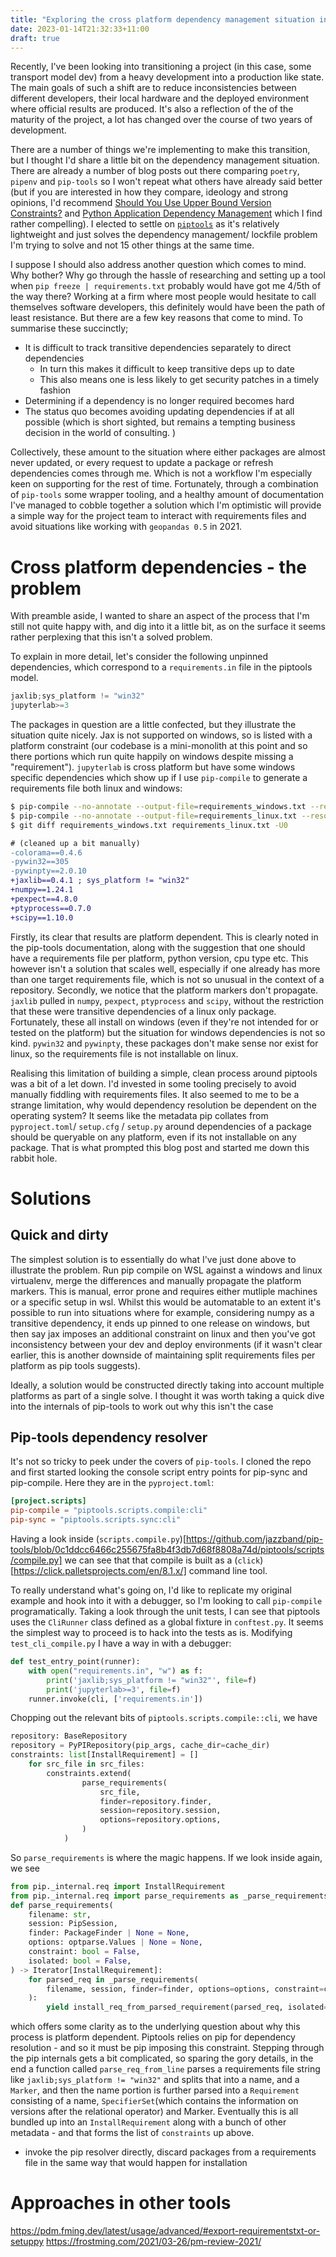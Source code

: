 ```yaml
---
title: "Exploring the cross platform dependency management situation in Python"
date: 2023-01-14T21:32:33+11:00
draft: true
---
```


Recently, I've been looking into transitioning a project (in this case, some transport model dev) from a heavy development
into a production like state. The main goals of such a shift are to reduce inconsistencies between different developers,
their local hardware and the deployed environment where official results are produced. It's also a reflection of the 
of the maturity of the project, a lot has changed over the course of two years of development. 

There are a number of things we're implementing to make this transition, but I thought I'd share a little bit on the 
dependency management situation. There are already a number of blog posts out there comparing `poetry`, `pipenv` and `pip-tools`
so I won't repeat what others have already said better (but if you are interested in how they compare, ideology and 
strong opinions, I'd recommend 
[Should You Use Upper Bound Version Constraints?](https://iscinumpy.dev/post/bound-version-constraints/) and 
[Python Application Dependency Management](https://hynek.me/articles/python-app-deps-2018/) which I find rather compelling). 
I elected to settle on [`piptools`](https://pip-tools.readthedocs.io/en/latest/) as it's relatively lightweight
and just solves the dependency management/ lockfile problem I'm trying to solve and not 15 other things at the same time.

I suppose I should also address another question which comes to mind. Why bother? Why go through the hassle of researching
and setting up a tool when `pip freeze | requirements.txt` probably would have got me 4/5th of the way there? Working at a firm where most people would hesitate to call themselves software developers, this definitely would have been the path of least resistance. But there are a few key reasons that come to mind. To summarise these succinctly;

* It is difficult to track transitive dependencies separately to direct dependencies
  * In turn this makes it difficult to keep transitive deps up to date
  * This also means one is less likely to get security patches in a timely fashion
* Determining if a dependency is no longer required becomes hard
* The status quo becomes avoiding updating dependencies if at all possible (which is short sighted, but remains a tempting business decision in the world of consulting. )

Collectively, these amount to the situation where either packages are almost never updated, or every request to update a package or refresh dependencies comes through me. Which is not a workflow I'm especially keen on supporting for the rest of time. Fortunately, through a combination of `pip-tools`
some wrapper tooling, and a healthy amount of documentation I've managed to cobble together a solution which I'm optimistic
will provide a simple way for the project team to interact with requirements files and avoid situations like working with
`geopandas 0.5` in 2021.


# Cross platform dependencies - the problem
With preamble aside, I wanted to share an aspect of the process that I'm still not quite happy with, and dig into it a 
little bit, as on the surface it seems rather perplexing that this isn't a solved problem.

To explain in more detail, let's consider the following unpinned dependencies, which correspond to a `requirements.in` file
in the piptools model. 
<!-- TODO, find a way to render code block titles -->
```python {title="requirements.in"}
jaxlib;sys_platform != "win32"
jupyterlab>=3
```



The packages in question are a little confected, but they illustrate the situation quite nicely. Jax is not supported
on windows, so is listed with a platform constraint (our codebase is a mini-monolith at this point and so there portions which run quite happily on windows despite missing a "requirement"). `jupyterlab` is cross platform but have some windows specific dependencies which show up if I use `pip-compile`
to generate a requirements file both linux and windows:

```bash
$ pip-compile --no-annotate --output-file=requirements_windows.txt --resolver=backtracking requirements.in
$ pip-compile --no-annotate --output-file=requirements_linux.txt --resolver=backtracking requirements.in
$ git diff requirements_windows.txt requirements_linux.txt -U0
```
```diff
# (cleaned up a bit manually)
-colorama==0.4.6
-pywin32==305
-pywinpty==2.0.10
+jaxlib==0.4.1 ; sys_platform != "win32"
+numpy==1.24.1
+pexpect==4.8.0
+ptyprocess==0.7.0
+scipy==1.10.0
```

Firstly, its clear that results are platform dependent. This is clearly noted in the pip-tools documentation, along with
the suggestion that one should have a requirements file per platform, python version, cpu type etc. This however isn't
a solution that scales well, especially if one already has more than one target requirements file, which is not so
unusual in the context of a repository. Secondly, we notice that the platform markers don't propagate. `jaxlib` pulled in 
`numpy`, `pexpect`, `ptyprocess` and `scipy`, without the restriction that these were transitive dependencies of a linux
only package. Fortunately, these all install on windows (even if they're not intended for or tested on the platform) but 
the situation for windows dependencies is not so kind. `pywin32` and `pywinpty`, these packages don't make sense nor exist
for linux, so the requirements file is not installable on linux.


Realising this limitation of building a simple, clean process around piptools was a bit of a let down. I'd invested in some
tooling precisely to avoid manually fiddling with requirements files. It also seemed to me to be a strange limitation,
why would dependency resolution be dependent on the operating system? It seems like the metadata pip collates from
`pyproject.toml`/ `setup.cfg` / `setup.py` around dependencies of a package should be queryable on any platform, even if its not installable on any package.
That is what prompted this blog post and started me down this rabbit hole.



# Solutions


## Quick and dirty
The simplest solution is to essentially do what I've just done above to illustrate the problem. Run pip compile on WSL against
a windows and linux virtualenv, merge the differences and manually propagate the platform markers. This is manual, error prone and requires either mutliple machines or a specific setup in wsl. Whilst this would be automatable to an extent it's possible to run into situations where for example, considering numpy as a transitive dependency, it ends up pinned to one release on windows, but then say jax imposes an additional constraint on linux and then you've got inconsistency between your dev and deploy environments (if it wasn't clear earlier, this is another downside of maintaining split requirements files per platform as pip tools suggests).

Ideally, a solution would be constructed directly taking into account multiple platforms as part of a single solve. I thought
it was worth taking a quick dive into the internals of pip-tools to work out why this isn't the case

## Pip-tools dependency resolver
<!-- TODO https://github.com/haideralipunjabi/hugo-shortcodes/tree/master/github, github shortcode -->
It's not so tricky to peek under the covers of `pip-tools`. I cloned the repo and first started looking the console 
script entry points for pip-sync and pip-compile. Here they are in the `pyproject.toml`:
```toml
[project.scripts]
pip-compile = "piptools.scripts.compile:cli"
pip-sync = "piptools.scripts.sync:cli"
```
Having a look inside (`scripts.compile.py`)[https://github.com/jazzband/pip-tools/blob/0c1ddcc6466c255675fa8b4f3db7d68f8808a74d/piptools/scripts/compile.py]
 we can see that that compile is built as a (`click`)[https://click.palletsprojects.com/en/8.1.x/] command line tool.

To really understand what's going on, I'd like to replicate my original example and hook into it with a debugger,
so I'm looking to call `pip-compile` programatically. Taking a look through the unit tests, I can see that piptools uses the `CliRunner` class 
defined as a global fixture in `conftest.py`. It seems the simplest way to proceed is to hack into the tests as is. Modifying
`test_cli_compile.py` I have a way in with a debugger:
```python
def test_entry_point(runner):
    with open("requirements.in", "w") as f:
        print('jaxlib;sys_platform != "win32"', file=f)
        print('jupyterlab>=3', file=f)
    runner.invoke(cli, ['requirements.in'])
```

Chopping out the relevant bits of `piptools.scripts.compile::cli`, we have
```python
repository: BaseRepository
repository = PyPIRepository(pip_args, cache_dir=cache_dir)
constraints: list[InstallRequirement] = []
    for src_file in src_files:
        constraints.extend(
                parse_requirements(
                    src_file,
                    finder=repository.finder,
                    session=repository.session,
                    options=repository.options,
                )
            )
```

So `parse_requirements` is where the magic happens. If we look inside again, we see
```python
from pip._internal.req import InstallRequirement
from pip._internal.req import parse_requirements as _parse_requirements
def parse_requirements(
    filename: str,
    session: PipSession,
    finder: PackageFinder | None = None,
    options: optparse.Values | None = None,
    constraint: bool = False,
    isolated: bool = False,
) -> Iterator[InstallRequirement]:
    for parsed_req in _parse_requirements(
        filename, session, finder=finder, options=options, constraint=constraint
    ):
        yield install_req_from_parsed_requirement(parsed_req, isolated=isolated)
```

which offers some clarity as to the underlying question about why this process is platform dependent. Piptools relies on
pip for dependency resolution - and so it must be pip imposing this constraint. Stepping through the pip internals gets 
a bit complicated, so sparing the gory details, in the end a function called `parse_req_from_line` parses a requirements
file string like `jaxlib;sys_platform != "win32"` and splits that into a name, and a `Marker`, and then the name portion
is further parsed into a `Requirement` consisting of a name, `SpecifierSet`(which contains the information on 
versions after the relational operator) and Marker. Eventually this is all bundled up into an `InstallRequirement`
along with a bunch of other metadata - and that forms the list of `constraints` up above.

- invoke the pip resolver directly, discard packages from a requirements file in the same way that would happen for 
installation



# Approaches in other tools





https://pdm.fming.dev/latest/usage/advanced/#export-requirementstxt-or-setuppy
https://frostming.com/2021/03-26/pm-review-2021/